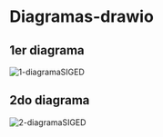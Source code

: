 # Diagramas-drawio
## 1er diagrama
![1-diagramaSIGED](https://github.com/dcarrionr/Diagramas-drawio/blob/main/1-diagramaSIGED.drawio.png)

## 2do diagrama

![2-diagramaSIGED](https://github.com/dcarrionr/Diagramas-drawio/blob/main/2-diagramaSIGED.drawio.png)



